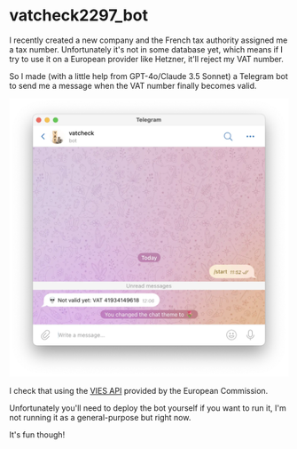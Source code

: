 # vatcheck2297_bot

I recently created a new company and the French tax authority assigned me
a tax number. Unfortunately it's not in some database yet, which means
if I try to use it on a European provider like Hetzner, it'll reject my VAT
number.

So I made (with a little help from GPT-4o/Claude 3.5 Sonnet) a Telegram bot
to send me a message when the VAT number finally becomes valid.

![](images/screenie.webp)

I check that using the [VIES API](https://ec.europa.eu/taxation_customs/vies/#/vat-validation)
provided by the European Commission.

Unfortunately you'll need to deploy the bot yourself if you want to run it,
I'm not running it as a general-purpose but right now.

It's fun though!
